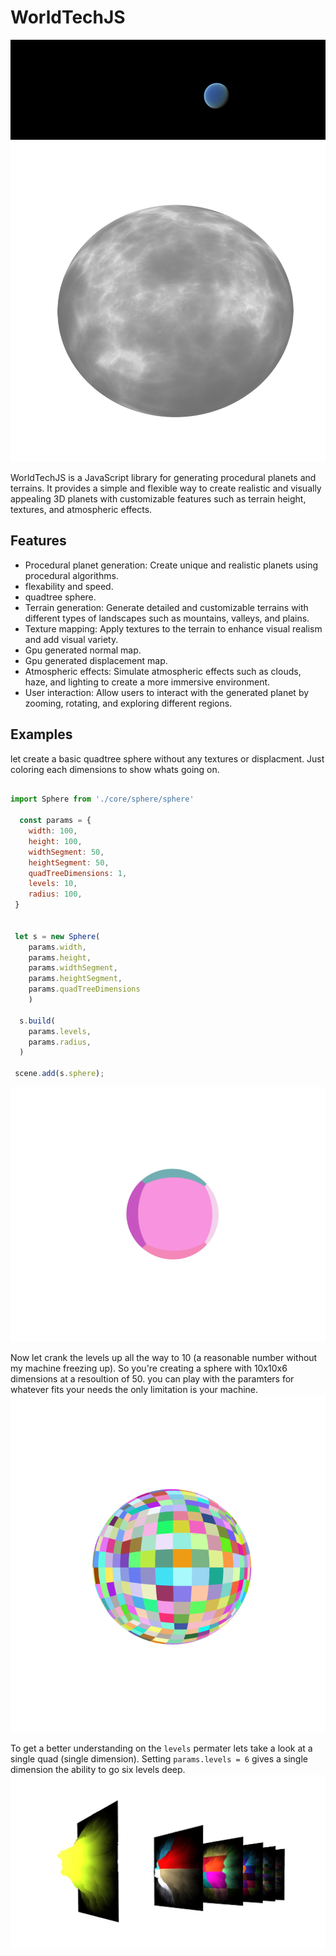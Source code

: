 # WorldTechJS

![Example Planet](./public/readmeImg/example-planet.png)
<img src="./public/readmeImg/img1.png" style=" width:512px ; height:512px "  >



WorldTechJS is a JavaScript library for generating procedural planets and terrains. It provides a simple and flexible way to create realistic and visually appealing 3D planets with customizable features such as terrain height, textures, and atmospheric effects.


## Features
- Procedural planet generation: Create unique and realistic planets using procedural algorithms.
- flexability and speed.
- quadtree sphere.
- Terrain generation: Generate detailed and customizable terrains with different types of landscapes such as mountains, valleys, and plains.
- Texture mapping: Apply textures to the terrain to enhance visual realism and add visual variety.
- Gpu generated normal map.
- Gpu generated displacement map.
- Atmospheric effects: Simulate atmospheric effects such as clouds, haze, and lighting to create a more immersive environment.
- User interaction: Allow users to interact with the generated planet by zooming, rotating, and exploring different regions.


## Examples
let create a basic quadtree sphere without any textures or displacment. Just coloring each dimensions to show whats going on.
```javascript

import Sphere from './core/sphere/sphere'

  const params = {
    width: 100,
    height: 100,
    widthSegment: 50,
    heightSegment: 50,
    quadTreeDimensions: 1,
    levels: 10,
    radius: 100,
 }


 let s = new Sphere(
    params.width,
    params.height,
    params.widthSegment,
    params.heightSegment,
    params.quadTreeDimensions
    )

  s.build(
    params.levels,
    params.radius,
  )

 scene.add(s.sphere);

```
![quad Sphere](./public/readmeImg/img2.png)

Now let crank the levels up all the way to 10 (a reasonable number without my machine freezing up). 
So you're creating a sphere with 10x10x6 dimensions at a resoultion of 50. you can play with the paramters for whatever fits your needs the only limitation is your machine.
![quad Sphere](./public/readmeImg/img3.png)


To get a better understanding on the `levels` permater lets take a look at a single quad (single dimension).
Setting `params.levels = 6` gives a single dimension the ability to go six levels deep.
![quad Sphere](./public/readmeImg/img4.jpg)
